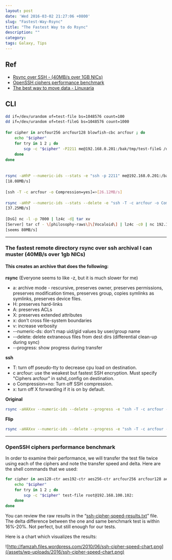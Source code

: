 ```yaml
---
layout: post
date: 'Wed 2016-03-02 21:27:06 +0800'
slug: "Fastest-Way-Rsync"
title: "The Fastest Way to do Rsync"
description: ""
category: 
tags: Galaxy, Tips
---
```


## Ref

 * [Rsync over SSH - (40MB/s over 1GB NICs)](https://gist.github.com/KartikTalwar/4393116)
 * [OpenSSH ciphers performance benchmark](http://blog.famzah.net/2010/06/11/openssh-ciphers-performance-benchmark/)
 * [The best way to move data - Linuxaria](http://linuxaria.com/article/tar-rsync-netcat-scp)

## CLI

````bash
dd if=/dev/urandom of=test-file bs=1048576 count=100
dd if=/dev/urandom of=test-fileG bs=1048576 count=1000

for cipher in arcfour256 arcfour128 blowfish-cbc arcfour ; do
	echo "$cipher"
	for try in 1 2 ; do
		scp -c "$cipher" -P2211 me@192.168.0.201:/bak/tmp/test-fileG /dev/null
	done
done


rsync -aHhP --numeric-ids --stats -e "ssh -p 2211" me@192.168.0.201:/bak/tmp/_sync/ .
[18.08MB/s]

[ssh -T -c arcfour -o Compression=yes]=>[26.12MB/s]

rsync -aHhP --numeric-ids --stats --delete -e "ssh -T -c arcfour -o Compression=no -x -p2211" me@192.168.0.201:/bak/tmp/_sync/ .
[37.25MB/s]

[DsG] nc -l -p 7000 | lz4c -d| tar xv
[Server] tar cf - \[philosophy-raws\]\[Vocaloid\] | lz4c -c0 | nc 192.168.0.3 7000
[seems 80MB/s]

````


---

### The fastest remote directory rsync over ssh archival I can muster (40MB/s over 1gb NICs)

#### This creates an archive that does the following:

**rsync**
(Everyone seems to like -z, but it is much slower for me)

- a: archive mode - rescursive, preserves owner, preserves permissions, preserves modification times, preserves group, copies symlinks as symlinks, preserves device files.
- H: preserves hard-links
- A: preserves ACLs
- X: preserves extended attributes
- x: don't cross file-system boundaries
- v: increase verbosity
- --numeric-ds: don't map uid/gid values by user/group name
- --delete: delete extraneous files from dest dirs (differential clean-up during sync)
- --progress: show progress during transfer

**ssh**
- T: turn off pseudo-tty to decrease cpu load on destination.
- c arcfour: use the weakest but fastest SSH encryption. Must specify "Ciphers arcfour" in sshd_config on destination.
- o Compression=no: Turn off SSH compression.
- x: turn off X forwarding if it is on by default.

**Original**

```sh
rsync -aHAXxv --numeric-ids --delete --progress -e "ssh -T -c arcfour -o Compression=no -x" user@<source>:<source_dir> <dest_dir>
```


**Flip** 

```sh
rsync -aHAXxv --numeric-ids --delete --progress -e "ssh -T -c arcfour -o Compression=no -x" [source_dir] [dest_host:/dest_dir]
```

---

### OpenSSH ciphers performance benchmark

In order to examine their performance, we will transfer the test file twice using each of the ciphers and note the transfer speed and delta. Here are the shell commands that we used:

````bash
for cipher in aes128-ctr aes192-ctr aes256-ctr arcfour256 arcfour128 aes128-cbc 3des-cbc blowfish-cbc cast128-cbc aes192-cbc aes256-cbc arcfour ; do
	echo "$cipher"
	for try in 1 2 ; do
		scp -c "$cipher" test-file root@192.168.100.102:
	done
done
````

You can review the raw results in the “[ssh-cipher-speed-results.txt](http://www.famzah.net/download/openssh-performance/ssh-cipher-speed-results.txt)” file. The delta difference between the one and same benchmark test is within 16%-20%. Not perfect, but still enough for our tests.

Here is a chart which visualizes the results:

![http://famzah.files.wordpress.com/2010/06/ssh-cipher-speed-chart.png](/assets/wp-uploads/2016/ssh-cipher-speed-chart.png)

